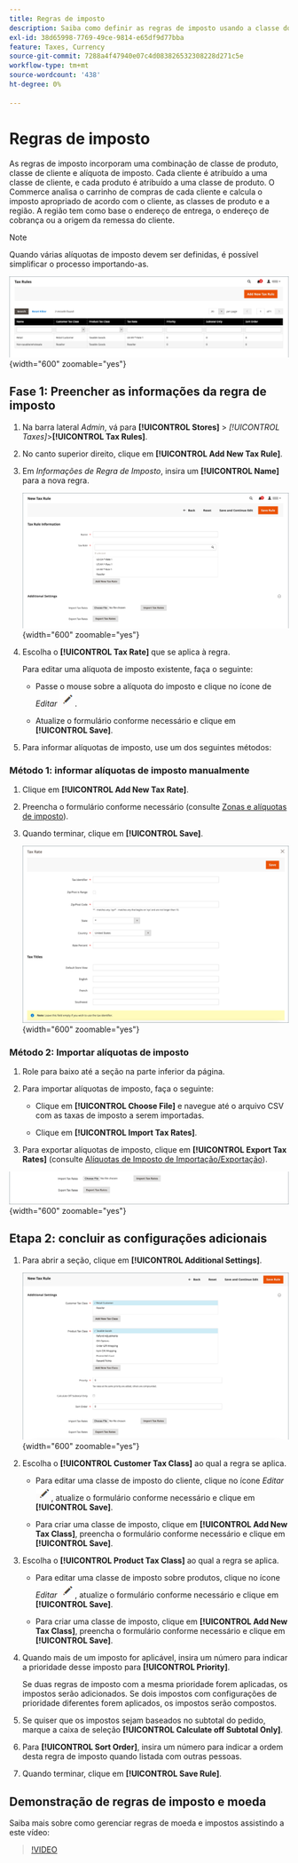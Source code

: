 ```yaml
---
title: Regras de imposto
description: Saiba como definir as regras de imposto usando a classe do produto, a classe do cliente e a alíquota do imposto.
exl-id: 38d65998-7769-49ce-9814-e65df9d77bba
feature: Taxes, Currency
source-git-commit: 7288a4f47940e07c4d083826532308228d271c5e
workflow-type: tm+mt
source-wordcount: '438'
ht-degree: 0%

---
```


# Regras de imposto

As regras de imposto incorporam uma combinação de classe de produto, classe de cliente e alíquota de imposto. Cada cliente é atribuído a uma classe de cliente, e cada produto é atribuído a uma classe de produto. O Commerce analisa o carrinho de compras de cada cliente e calcula o imposto apropriado de acordo com o cliente, as classes de produto e a região. A região tem como base o endereço de entrega, o endereço de cobrança ou a origem da remessa do cliente.

>[!NOTE]
>
>Quando várias alíquotas de imposto devem ser definidas, é possível simplificar o processo importando-as.

![Regras de imposto](./assets/tax-rules.png){width="600" zoomable="yes"}

## Fase 1: Preencher as informações da regra de imposto

1. Na barra lateral _Admin_, vá para **[!UICONTROL Stores]** > _[!UICONTROL Taxes]_>**[!UICONTROL Tax Rules]**.

1. No canto superior direito, clique em **[!UICONTROL Add New Tax Rule]**.

1. Em _Informações de Regra de Imposto_, insira um **[!UICONTROL Name]** para a nova regra.

   ![Informações sobre Regras de Imposto](./assets/tax-rule-information.png){width="600" zoomable="yes"}

1. Escolha o **[!UICONTROL Tax Rate]** que se aplica à regra.

   Para editar uma alíquota de imposto existente, faça o seguinte:

   - Passe o mouse sobre a alíquota do imposto e clique no ícone de _Editar_ ![Lápis](../assets/icon-edit-pencil.png).

   - Atualize o formulário conforme necessário e clique em **[!UICONTROL Save]**.

1. Para informar alíquotas de imposto, use um dos seguintes métodos:

### Método 1: informar alíquotas de imposto manualmente

1. Clique em **[!UICONTROL Add New Tax Rate]**.

1. Preencha o formulário conforme necessário (consulte [Zonas e alíquotas de imposto](tax-zones-rates.md)).

1. Quando terminar, clique em **[!UICONTROL Save]**.

   ![Nova Alíquota de Imposto](./assets/tax-rate-create-new.png){width="600" zoomable="yes"}

### Método 2: Importar alíquotas de imposto

1. Role para baixo até a seção na parte inferior da página.

1. Para importar alíquotas de imposto, faça o seguinte:

   - Clique em **[!UICONTROL Choose File]** e navegue até o arquivo CSV com as taxas de imposto a serem importadas.

   - Clique em **[!UICONTROL Import Tax Rates]**.

1. Para exportar alíquotas de imposto, clique em **[!UICONTROL Export Tax Rates]** (consulte [Alíquotas de Imposto de Importação/Exportação](../systems/data-transfer-tax-rates.md)).

![Taxas de Impostos de Importação/Exportação](./assets/tax-rule-new-import-export.png){width="600" zoomable="yes"}

## Etapa 2: concluir as configurações adicionais

1. Para abrir a seção, clique em **[!UICONTROL Additional Settings]**.

   ![Configurações Adicionais para a regra de imposto](./assets/tax-class-additional-settings.png){width="600" zoomable="yes"}

1. Escolha o **[!UICONTROL Customer Tax Class]** ao qual a regra se aplica.

   - Para editar uma classe de imposto do cliente, clique no ícone _Editar_ ![Lápis](../assets/icon-edit-pencil.png), atualize o formulário conforme necessário e clique em **[!UICONTROL Save]**.

   - Para criar uma classe de imposto, clique em **[!UICONTROL Add New Tax Class]**, preencha o formulário conforme necessário e clique em **[!UICONTROL Save]**.

1. Escolha o **[!UICONTROL Product Tax Class]** ao qual a regra se aplica.

   - Para editar uma classe de imposto sobre produtos, clique no ícone _Editar_ ![Lápis](../assets/icon-edit-pencil.png), atualize o formulário conforme necessário e clique em **[!UICONTROL Save]**.

   - Para criar uma classe de imposto, clique em **[!UICONTROL Add New Tax Class]**, preencha o formulário conforme necessário e clique em **[!UICONTROL Save]**.

1. Quando mais de um imposto for aplicável, insira um número para indicar a prioridade desse imposto para **[!UICONTROL Priority]**.

   Se duas regras de imposto com a mesma prioridade forem aplicadas, os impostos serão adicionados. Se dois impostos com configurações de prioridade diferentes forem aplicados, os impostos serão compostos.

1. Se quiser que os impostos sejam baseados no subtotal do pedido, marque a caixa de seleção **[!UICONTROL Calculate off Subtotal Only]**.

1. Para **[!UICONTROL Sort Order]**, insira um número para indicar a ordem desta regra de imposto quando listada com outras pessoas.

1. Quando terminar, clique em **[!UICONTROL Save Rule]**.

## Demonstração de regras de imposto e moeda

Saiba mais sobre como gerenciar regras de moeda e impostos assistindo a este vídeo:

>[!VIDEO](https://video.tv.adobe.com/v/3411983/?quality=12&learn=on&captions=por_br)

